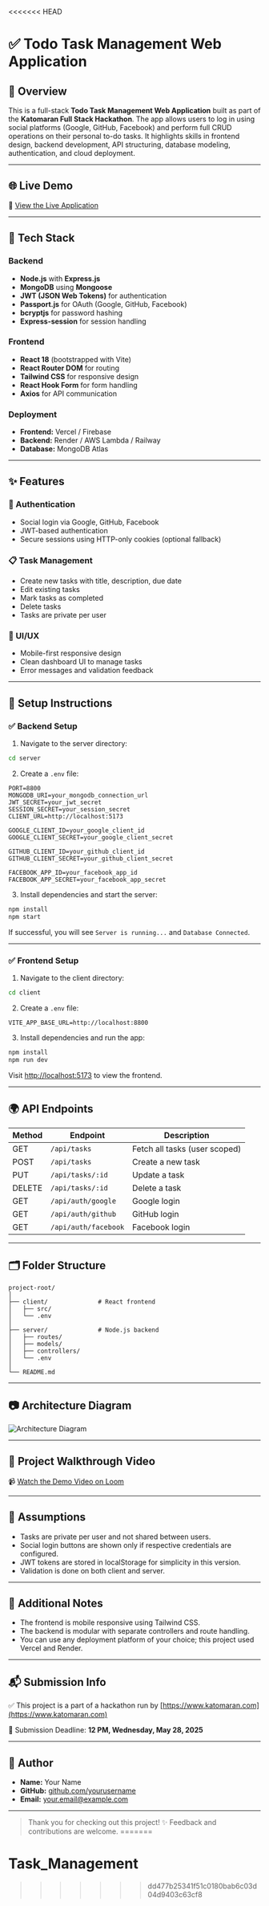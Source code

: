 <<<<<<< HEAD
# ✅ Todo Task Management Web Application

## 🚀 Overview

This is a full-stack **Todo Task Management Web Application** built as part of the **Katomaran Full Stack Hackathon**. The app allows users to log in using social platforms (Google, GitHub, Facebook) and perform full CRUD operations on their personal to-do tasks. It highlights skills in frontend design, backend development, API structuring, database modeling, authentication, and cloud deployment.

---

## 🌐 Live Demo

🔗 [View the Live Application](https://your-live-app-url.com)

---

## 🧰 Tech Stack

### Backend

- **Node.js** with **Express.js**
- **MongoDB** using **Mongoose**
- **JWT (JSON Web Tokens)** for authentication
- **Passport.js** for OAuth (Google, GitHub, Facebook)
- **bcryptjs** for password hashing
- **Express-session** for session handling

### Frontend

- **React 18** (bootstrapped with Vite)
- **React Router DOM** for routing
- **Tailwind CSS** for responsive design
- **React Hook Form** for form handling
- **Axios** for API communication

### Deployment

- **Frontend:** Vercel / Firebase
- **Backend:** Render / AWS Lambda / Railway
- **Database:** MongoDB Atlas

---

## ✨ Features

### 🔐 Authentication

- Social login via Google, GitHub, Facebook
- JWT-based authentication
- Secure sessions using HTTP-only cookies (optional fallback)

### 📋 Task Management

- Create new tasks with title, description, due date
- Edit existing tasks
- Mark tasks as completed
- Delete tasks
- Tasks are private per user

### 🎨 UI/UX

- Mobile-first responsive design
- Clean dashboard UI to manage tasks
- Error messages and validation feedback

---

## 🧪 Setup Instructions

### ✅ Backend Setup

1. Navigate to the server directory:

```bash
cd server
```

2. Create a `.env` file:

```env
PORT=8800
MONGODB_URI=your_mongodb_connection_url
JWT_SECRET=your_jwt_secret
SESSION_SECRET=your_session_secret
CLIENT_URL=http://localhost:5173

GOOGLE_CLIENT_ID=your_google_client_id
GOOGLE_CLIENT_SECRET=your_google_client_secret

GITHUB_CLIENT_ID=your_github_client_id
GITHUB_CLIENT_SECRET=your_github_client_secret

FACEBOOK_APP_ID=your_facebook_app_id
FACEBOOK_APP_SECRET=your_facebook_app_secret
```

3. Install dependencies and start the server:

```bash
npm install
npm start
```

If successful, you will see `Server is running...` and `Database Connected`.

---

### ✅ Frontend Setup

1. Navigate to the client directory:

```bash
cd client
```

2. Create a `.env` file:

```env
VITE_APP_BASE_URL=http://localhost:8800
```

3. Install dependencies and run the app:

```bash
npm install
npm run dev
```

Visit [http://localhost:5173](http://localhost:5173) to view the frontend.

---

## 🌍 API Endpoints

| Method | Endpoint             | Description                   |
| ------ | -------------------- | ----------------------------- |
| GET    | `/api/tasks`         | Fetch all tasks (user scoped) |
| POST   | `/api/tasks`         | Create a new task             |
| PUT    | `/api/tasks/:id`     | Update a task                 |
| DELETE | `/api/tasks/:id`     | Delete a task                 |
| GET    | `/api/auth/google`   | Google login                  |
| GET    | `/api/auth/github`   | GitHub login                  |
| GET    | `/api/auth/facebook` | Facebook login                |

---

## 🗂️ Folder Structure

```
project-root/
│
├── client/              # React frontend
│   ├── src/
│   └── .env
│
├── server/              # Node.js backend
│   ├── routes/
│   ├── models/
│   ├── controllers/
│   └── .env
│
└── README.md
```

---

## 📷 Architecture Diagram

![Architecture Diagram](https://your-image-link.com/diagram.png)

---

## 🎥 Project Walkthrough Video

📹 [Watch the Demo Video on Loom](https://www.loom.com/share/your-video-id)

---

## 📌 Assumptions

- Tasks are private per user and not shared between users.
- Social login buttons are shown only if respective credentials are configured.
- JWT tokens are stored in localStorage for simplicity in this version.
- Validation is done on both client and server.

---

## 📝 Additional Notes

- The frontend is mobile responsive using Tailwind CSS.
- The backend is modular with separate controllers and route handling.
- You can use any deployment platform of your choice; this project used Vercel and Render.

---

## 📬 Submission Info

✅ This project is a part of a hackathon run by [https://www.katomaran.com](https://www.katomaran.com)

📅 Submission Deadline: **12 PM, Wednesday, May 28, 2025**

---

## 👤 Author

- **Name:** Your Name
- **GitHub:** [github.com/yourusername](https://github.com/yourusername)
- **Email:** your.email@example.com

---

> Thank you for checking out this project! ✨ Feedback and contributions are welcome.
=======
# Task_Management
>>>>>>> dd477b25341f51c0180bab6c03d04d9403c63cf8
